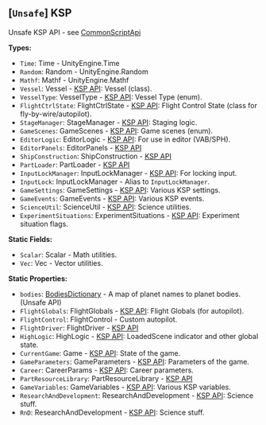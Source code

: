 ## \[`Unsafe`\] KSP

Unsafe KSP API - see [CommonScriptApi](../../CommonScriptApi.md)


**Types:**
- `Time`: Time - UnityEngine.Time
- `Random`: Random - UnityEngine.Random
- `Mathf`: Mathf - UnityEngine.Mathf
- `Vessel`: Vessel - [KSP API](https://kerbalspaceprogram.com/api/class_vessel.html): Vessel (class).
- `VesselType`: VesselType - [KSP API](https://kerbalspaceprogram.com/api/_vessel_8cs.html#afa39c7ec7cc0926b332fcd2d77425edb): Vessel Type (enum).
- `FlightCtrlState`: FlightCtrlState - [KSP API](https://kerbalspaceprogram.com/api/class_flight_ctrl_state.html): Flight Control State (class for fly-by-wire/autopilot).
- `StageManager`: StageManager - [KSP API](https://kerbalspaceprogram.com/api/class_k_s_p_1_1_u_i_1_1_screens_1_1_stage_manager.html): Staging logic.
- `GameScenes`: GameScenes - [KSP API](https://kerbalspaceprogram.com/api/_high_logic_8cs.html#a0687e907db3af3681f90377d69f32090): Game scenes (enum).
- `EditorLogic`: EditorLogic - [KSP API](https://kerbalspaceprogram.com/api/class_editor_logic.html): For use in editor (VAB/SPH).
- `EditorPanels`: EditorPanels - [KSP API](https://kerbalspaceprogram.com/api/class_k_s_p_1_1_u_i_1_1_screens_1_1_editor_panels.html)
- `ShipConstruction`: ShipConstruction - [KSP API](https://kerbalspaceprogram.com/api/class_ship_construction.html)
- `PartLoader`: PartLoader - [KSP API](https://kerbalspaceprogram.com/api/class_part_loader.html)
- `InputLockManager`: InputLockManager - [KSP API](https://kerbalspaceprogram.com/api/class_input_lock_manager.html): For locking input.
- `InputLock`: InputLockManager - Alias to `InputLockManager`.
- `GameSettings`: GameSettings - [KSP API](https://kerbalspaceprogram.com/api/class_game_settings.html): Various KSP settings.
- `GameEvents`: GameEvents - [KSP API](https://kerbalspaceprogram.com/api/class_game_events.html): Various KSP events.
- `ScienceUtil`: ScienceUtil - [KSP API](https://kerbalspaceprogram.com/api/class_science_util.html): Science utilities.
- `ExperimentSituations`: ExperimentSituations - [KSP API](https://kerbalspaceprogram.com/api/_science_8cs.html): Experiment situation flags.

**Static Fields:**
- `Scalar`: Scalar - Math utilities.
- `Vec`: Vec - Vector utilities.

**Static Properties:**
- `bodies`: [BodiesDictionary](../UnsafeAPI/BodiesDictionary.md) - A map of planet names to planet bodies. (Unsafe API)
- `FlightGlobals`: FlightGlobals - [KSP API](https://kerbalspaceprogram.com/api/class_flight_globals.html): Flight Globals (for autopilot).
- `FlightControl`: FlightControl - Custom autopilot.
- `FlightDriver`: FlightDriver - [KSP API](https://kerbalspaceprogram.com/api/class_flight_driver.html)
- `HighLogic`: HighLogic - [KSP API](https://kerbalspaceprogram.com/api/class_high_logic.html): LoadedScene indicator and other global state.
- `CurrentGame`: Game - [KSP API](https://kerbalspaceprogram.com/api/class_game.html): State of the game.
- `GameParameters`: GameParameters - [KSP API](https://kerbalspaceprogram.com/api/class_game_parameters.html): Parameters of the game.
- `Career`: CareerParams - [KSP API](https://kerbalspaceprogram.com/api/class_game_parameters_1_1_career_params.html): Career parameters.
- `PartResourceLibrary`: PartResourceLibrary - [KSP API](https://kerbalspaceprogram.com/api/class_part_resource_library.html)
- `GameVariables`: GameVariables - [KSP API](https://kerbalspaceprogram.com/api/class_game_variables.html): Various KSP variables.
- `ResearchAndDevelopment`: ResearchAndDevelopment - [KSP API](https://kerbalspaceprogram.com/api/class_research_and_development.html): Science stuff.
- `RnD`: ResearchAndDevelopment - [KSP API](https://kerbalspaceprogram.com/api/class_research_and_development.html): Science stuff.
